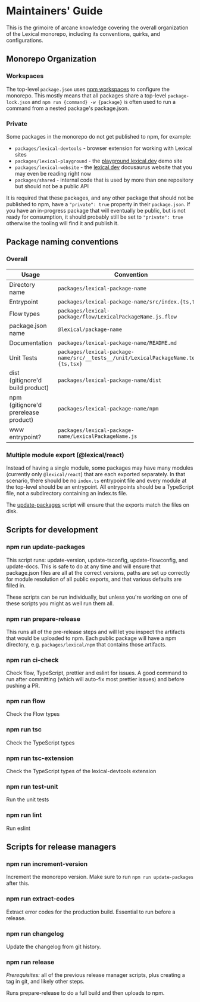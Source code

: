 # Maintainers' Guide

This is the grimoire of arcane knowledge covering the overall organization
of the Lexical monorepo, including its conventions, quirks, and
configurations.

## Monorepo Organization

### Workspaces

The top-level `package.json` uses
[npm workspaces](https://docs.npmjs.com/cli/v10/using-npm/workspaces) to
configure the monorepo. This mostly means that all packages share a
top-level `package-lock.json` and `npm run {command} -w {package}` is often
used to run a command from a nested package's package.json.

### Private

Some packages in the monorepo do not get published to npm, for example:

* `packages/lexical-devtools` - browser extension for working with Lexical
  sites
* `packages/lexical-playground` - the
  [playground.lexical.dev](https://playground.lexical.dev/) demo site
* `packages/lexical-website` - the [lexical.dev](https://lexical.dev/)
  docusaurus website that you may even be reading right now
* `packages/shared` - internal code that is used by more than one repository
  but should not be a public API

It is required that these packages, and any other package that should not be
published to npm, have a `"private": true` property in their `package.json`.
If you have an in-progress package that will eventually be public, but is
not ready for consumption, it should probably still be set to
`"private": true` otherwise the tooling will find it and publish it.

## Package naming conventions

### Overall

| Usage | Convention |
| -- | -- |
| Directory name | `packages/lexical-package-name` |
| Entrypoint | `packages/lexical-package-name/src/index.{ts,tsx}` |
| Flow types | `packages/lexical-package/flow/LexicalPackageName.js.flow` |
| package.json name | `@lexical/package-name` |
| Documentation | `packages/lexical-package-name/README.md` |
| Unit Tests | `packages/lexical-package-name/src/__tests__/unit/LexicalPackageName.test.{ts,tsx}` |
| dist (gitignore'd build product) | `packages/lexical-package-name/dist` |
| npm (gitignore'd prerelease product) | `packages/lexical-package-name/npm` |
| www entrypoint? | `packages/lexical-package-name/LexicalPackageName.js` |

### Multiple module export (@lexical/react)

Instead of having a single module, some packages may have many modules
(currently only `@lexical/react`) that are each exported separately.
In that scenario, there should be no `index.ts` entrypoint file and every module
at the top-level should be an entrypoint. All entrypoints should be a
TypeScript file, not a subdirectory containing an index.ts file.

The [update-packages](#npm-run-update-packages) script will ensure that the
exports match the files on disk.

## Scripts for development

### npm run update-packages

This script runs: update-version, update-tsconfig, update-flowconfig, and
update-docs. This is safe to do at any time and will ensure that package.json
files are all at the correct versions, paths are set up correctly for module
resolution of all public exports, and that various defaults are filled in.

These scripts can be run individually, but unless you're working on one
of these scripts you might as well run them all.

### npm run prepare-release

This runs all of the pre-release steps and will let you inspect the artifacts
that would be uploaded to npm. Each public package will have a npm directory, e.g.
`packages/lexical/npm` that contains those artifacts.

### npm run ci-check

Check flow, TypeScript, prettier and eslint for issues. A good command to run
after committing (which will auto-fix most prettier issues) and before pushing
a PR.

### npm run flow

Check the Flow types

### npm run tsc

Check the TypeScript types

### npm run tsc-extension

Check the TypeScript types of the lexical-devtools extension

### npm run test-unit

Run the unit tests

### npm run lint

Run eslint

## Scripts for release managers

### npm run increment-version

Increment the monorepo version. Make sure to run `npm run update-packages`
after this.

### npm run extract-codes

Extract error codes for the production build. Essential to run before a release.

### npm run changelog

Update the changelog from git history.

### npm run release

*Prerequisites:* all of the previous release manager scripts,
plus creating a tag in git, and likely other steps.

Runs prepare-release to do a full build and then uploads to npm.
